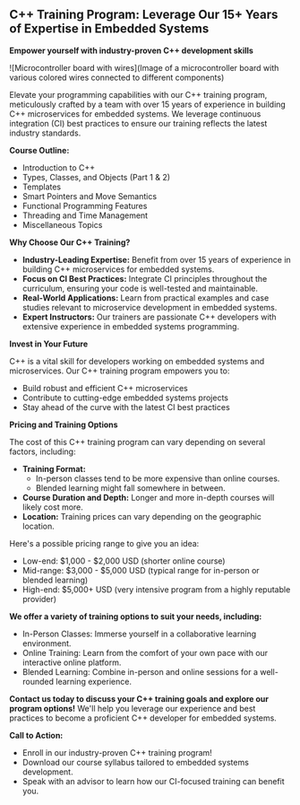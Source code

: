 ## C++ Training Program: Leverage Our 15+ Years of Expertise in Embedded Systems

**Empower yourself with industry-proven C++ development skills**

![Microcontroller board with wires](Image of a microcontroller board with various colored wires connected to different components)

Elevate your programming capabilities with our C++ training program, meticulously crafted by a team with over 15 years of experience in building C++ microservices for embedded systems. We leverage continuous integration (CI) best practices to ensure our training reflects the latest industry standards.

**Course Outline:**

* Introduction to C++
* Types, Classes, and Objects (Part 1 & 2)
* Templates
* Smart Pointers and Move Semantics
* Functional Programming Features
* Threading and Time Management
* Miscellaneous Topics

**Why Choose Our C++ Training?**

* **Industry-Leading Expertise:** Benefit from over 15 years of experience in building C++ microservices for embedded systems.
* **Focus on CI Best Practices:** Integrate CI principles throughout the curriculum, ensuring your code is well-tested and maintainable.
* **Real-World Applications:** Learn from practical examples and case studies relevant to microservice development in embedded systems.
* **Expert Instructors:** Our trainers are passionate C++ developers with extensive experience in embedded systems programming.

**Invest in Your Future**

C++ is a vital skill for developers working on embedded systems and microservices. Our C++ training program empowers you to:

* Build robust and efficient C++ microservices
* Contribute to cutting-edge embedded systems projects
* Stay ahead of the curve with the latest CI best practices

**Pricing and Training Options**

The cost of this C++ training program can vary depending on several factors, including:

* **Training Format:**
    * In-person classes tend to be more expensive than online courses.
    * Blended learning might fall somewhere in between.
* **Course Duration and Depth:** Longer and more in-depth courses will likely cost more.
* **Location:** Training prices can vary depending on the geographic location.

Here's a possible pricing range to give you an idea:

* Low-end: $1,000 - $2,000 USD (shorter online course)
* Mid-range: $3,000 - $5,000 USD (typical range for in-person or blended learning)
* High-end: $5,000+ USD (very intensive program from a highly reputable provider)

**We offer a variety of training options to suit your needs, including:**

* In-Person Classes: Immerse yourself in a collaborative learning environment.
* Online Training: Learn from the comfort of your own pace with our interactive online platform.
* Blended Learning: Combine in-person and online sessions for a well-rounded learning experience.

**Contact us today to discuss your C++ training goals and explore our program options!** We'll help you leverage our experience and best practices to become a proficient C++ developer for embedded systems.

**Call to Action:**

* Enroll in our industry-proven C++ training program!
* Download our course syllabus tailored to embedded systems development.
* Speak with an advisor to learn how our CI-focused training can benefit you.


